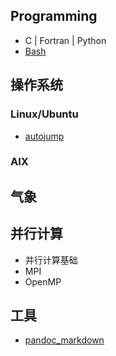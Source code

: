 <!---title:MetMan's Wiki  -首页-->
<!---keywords:Linux,气象,并行计算-->
<!---date:2014-02-22-->
## Programming
 * C | Fortran | Python
 * [Bash](wiki/programming/bash.html)
  
<!--[用markdown + pandoc + makefile + vimwiki + git(github)搭建wiki](wiki/tool/sitebuild/ohlinuxwiki.html)-->


## 操作系统
### Linux/Ubuntu
 * [autojump](wiki/os/autojump.html)
 

### AIX



## 气象 
  


## 并行计算
 * 并行计算基础
 * MPI
 * OpenMP

## 工具
 * [pandoc_markdown](wiki/tools/pandoc_markdown.html)
 

<!-- vim:set tw=0:-->
